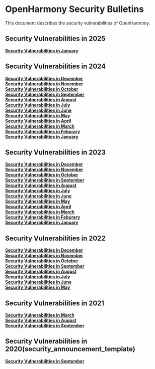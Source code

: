# OpenHarmony Security Bulletins

This document describes the security vulnerabilities of OpenHarmony.
## Security Vulnerabilities in 2025
**[Security Vulnerabilities in January](https://gitee.com/openharmony/security/blob/master/en/security-disclosure/2025/2025-01.md)**  

## Security Vulnerabilities in 2024
**[Security Vulnerabilities in December](https://gitee.com/openharmony/security/blob/master/en/security-disclosure/2024/2024-12.md)**  
**[Security Vulnerabilities in November](https://gitee.com/openharmony/security/blob/master/en/security-disclosure/2024/2024-11.md)**  
**[Security Vulnerabilities in October](https://gitee.com/openharmony/security/blob/master/en/security-disclosure/2024/2024-10.md)**  
**[Security Vulnerabilities in September](https://gitee.com/openharmony/security/blob/master/en/security-disclosure/2024/2024-09.md)**  
**[Security Vulnerabilities in August](https://gitee.com/openharmony/security/blob/master/en/security-disclosure/2024/2024-08.md)**  
**[Security Vulnerabilities in July](https://gitee.com/openharmony/security/blob/master/en/security-disclosure/2024/2024-07.md)**  
**[Security Vulnerabilities in June](https://gitee.com/openharmony/security/blob/master/en/security-disclosure/2024/2024-06.md)**  
**[Security Vulnerabilities in May](https://gitee.com/openharmony/security/blob/master/en/security-disclosure/2024/2024-05.md)**  
**[Security Vulnerabilities in April](https://gitee.com/openharmony/security/blob/master/en/security-disclosure/2024/2024-04.md)**  
**[Security Vulnerabilities in March](https://gitee.com/openharmony/security/blob/master/en/security-disclosure/2024/2024-03.md)**  
**[Security Vulnerabilities in Feburary](https://gitee.com/openharmony/security/blob/master/en/security-disclosure/2024/2024-02.md)**  
**[Security Vulnerabilities in January](https://gitee.com/openharmony/security/blob/master/en/security-disclosure/2024/2024-01.md)**  

## Security Vulnerabilities in 2023
**[Security Vulnerabilities in December](https://gitee.com/openharmony/security/blob/master/en/security-disclosure/2023/2023-12.md)**  
**[Security Vulnerabilities in November](https://gitee.com/openharmony/security/blob/master/en/security-disclosure/2023/2023-11.md)**  
**[Security Vulnerabilities in October](https://gitee.com/openharmony/security/blob/master/en/security-disclosure/2023/2023-10.md)**  
**[Security Vulnerabilities in September](https://gitee.com/openharmony/security/blob/master/en/security-disclosure/2023/2023-09.md)**  
**[Security Vulnerabilities in August](https://gitee.com/openharmony/security/blob/master/en/security-disclosure/2023/2023-08.md)**  
**[Security Vulnerabilities in July](https://gitee.com/openharmony/security/blob/master/en/security-disclosure/2023/2023-07.md)**  
**[Security Vulnerabilities in June](https://gitee.com/openharmony/security/blob/master/en/security-disclosure/2023/2023-06.md)**  
**[Security Vulnerabilities in May](https://gitee.com/openharmony/security/blob/master/en/security-disclosure/2023/2023-05.md)**  
**[Security Vulnerabilities in April](https://gitee.com/openharmony/security/blob/master/en/security-disclosure/2023/2023-04.md)**  
**[Security Vulnerabilities in March](https://gitee.com/openharmony/security/blob/master/en/security-disclosure/2023/2023-03.md)**  
**[Security Vulnerabilities in Feburary](https://gitee.com/openharmony/security/blob/master/en/security-disclosure/2023/2023-02.md)**  
**[Security Vulnerabilities in January](https://gitee.com/openharmony/security/blob/master/en/security-disclosure/2023/2023-01.md)**  

## Security Vulnerabilities in 2022
**[Security Vulnerabilities in December](https://gitee.com/openharmony/security/blob/master/en/security-disclosure/2022/2022-12.md)**  
**[Security Vulnerabilities in November](https://gitee.com/openharmony/security/blob/master/en/security-disclosure/2022/2022-11.md)**  
**[Security Vulnerabilities in October](https://gitee.com/openharmony/security/blob/master/en/security-disclosure/2022/2022-10.md)**  
**[Security Vulnerabilities in September](https://gitee.com/openharmony/security/blob/master/en/security-disclosure/2022/2022-09.md)**  
**[Security Vulnerabilities in August](https://gitee.com/openharmony/security/blob/master/en/security-disclosure/2022/2022-08.md)**  
**[Security Vulnerabilities in July](https://gitee.com/openharmony/security/blob/master/en/security-disclosure/2022/2022-07.md)**  
**[Security Vulnerabilities in June](https://gitee.com/openharmony/security/blob/master/en/security-disclosure/2022/2022-06.md)**  
**[Security Vulnerabilities in May](https://gitee.com/openharmony/security/blob/master/en/security-disclosure/2022/2022-05.md)**  

## Security Vulnerabilities in 2021
**[Security Vulnerabilities in March](https://gitee.com/openharmony/security/blob/master/en/security-disclosure/2021/2021-03.md)**  
**[Security Vulnerabilities in August](https://gitee.com/openharmony/security/blob/master/en/security-disclosure/2021/2021-08.md)**  
**[Security Vulnerabilities in September](https://gitee.com/openharmony/security/blob/master/en/security-disclosure/2021/2021-09.md)**  

## Security Vulnerabilities in 2020(security_announcement_template)
**[Security Vulnerabilities in September](https://gitee.com/openharmony/security/blob/master/en/security-disclosure/security_announcement_template/YYYY-MM.md)**  
